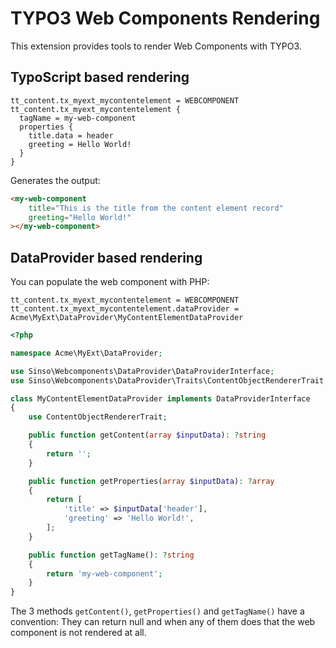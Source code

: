# TYPO3 Web Components Rendering

This extension provides tools to render Web Components with TYPO3.

## TypoScript based rendering

```
tt_content.tx_myext_mycontentelement = WEBCOMPONENT
tt_content.tx_myext_mycontentelement {
  tagName = my-web-component
  properties {
    title.data = header
    greeting = Hello World!
  }
}
```

Generates the output:

```html
<my-web-component
    title="This is the title from the content element record"
    greeting="Hello World!"
></my-web-component>
```

## DataProvider based rendering

You can populate the web component with PHP:

```
tt_content.tx_myext_mycontentelement = WEBCOMPONENT
tt_content.tx_myext_mycontentelement.dataProvider = Acme\MyExt\DataProvider\MyContentElementDataProvider
```

```php
<?php

namespace Acme\MyExt\DataProvider;

use Sinso\Webcomponents\DataProvider\DataProviderInterface;
use Sinso\Webcomponents\DataProvider\Traits\ContentObjectRendererTrait;

class MyContentElementDataProvider implements DataProviderInterface
{
    use ContentObjectRendererTrait;

    public function getContent(array $inputData): ?string
    {
        return '';
    }

    public function getProperties(array $inputData): ?array
    {
        return [
            'title' => $inputData['header'],
            'greeting' => 'Hello World!',
        ];
    }

    public function getTagName(): ?string
    {
        return 'my-web-component';
    }
}
```

The 3 methods `getContent()`, `getProperties()` and `getTagName()` have a convention: They can return null and when any of them does that the web component is not rendered at all.
